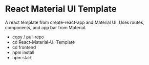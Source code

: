 # React Material UI Template

A react template from create-react-app and Material UI. Uses routes, components, and app bar from Material.

* copy / pull repo
* cd React-Material-UI-Template
* cd frontend
* npm install
* npm start
